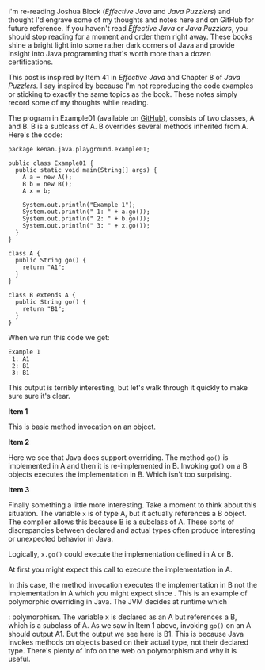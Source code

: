 

I'm re-reading Joshua Block (*Effective Java* and *Java Puzzlers*) and thought
I'd engrave some of my thoughts and notes here and on GitHub for future
reference. If you haven't read *Effective Java* or *Java Puzzlers*, you should
stop reading for a moment and order them right away. These books shine a
bright light into some rather dark corners of Java and provide insight into
Java programming that's worth more than a dozen certifications.

This post is inspired by Item 41 in *Effective Java* and Chapter 8 of *Java
Puzzlers.* I say inspired by because I'm not reproducing the code examples or
sticking to exactly the same topics as the book. These notes simply record
some of my thoughts while reading.

The program in Example01 (available on 
[GitHub](https://github.com/kevinkenan/java-playground/blob/master/src/Example01.java)), 
consists of two classes, A and B. B is a sublcass of A. B overrides several 
methods inherited from A. Here's the code:

    package kenan.java.playground.example01;
    
    public class Example01 {
      public static void main(String[] args) {
        A a = new A();
        B b = new B();
        A x = b;
    
        System.out.println("Example 1");
        System.out.println(" 1: " + a.go());
        System.out.println(" 2: " + b.go());
        System.out.println(" 3: " + x.go());
      }
    }
    
    class A {
      public String go() {
        return "A1";
      }
    }
    
    class B extends A {
      public String go() {
        return "B1";
      }
    }

When we run this code we get:

    Example 1
     1: A1
     2: B1
     3: B1

This output is terribly interesting, but let's walk through it quickly to
make sure sure it's clear.

**Item 1**

This is basic method invocation on an object. 

**Item 2**

Here we see that Java does support overriding. The method `go()` is
implemented in A and then it is re-implemented in B. Invoking `go()` on a B
objects executes the implementation in B. Which isn't too surprising.

**Item 3**

Finally something a little more interesting. Take a moment to think about this
situation. The variable `x` is of type A, but it actually references a B
object. The complier allows this because B is a subclass of A. These sorts of
discrepancies between declared and actual types often produce interesting or
unexpected behavior in Java. 

Logically, `x.go()` could execute the implementation defined in A or B.

At first you might expect this call to execute the implementation in A.

In this case, the method invocation executes the implementation in B not the
implementation in A which you might expect since . This is
an example of polymorphic overriding in Java. The JVM decides at runtime which 

: polymorphism. The variable x is
declared as an A but references a B, which is a subclass of A. As we saw in
Item 1 above, invoking `go()` on an A should output A1. But the output we see
here is B1. This is because Java invokes methods on objects based on their
actual type, not their declared type. There's plenty of info on the web on
polymorphism and why it is useful.


